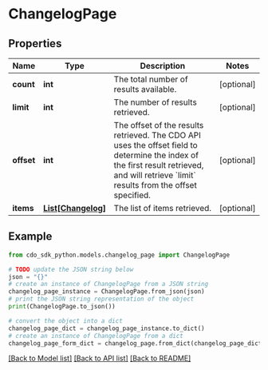 # ChangelogPage


## Properties

Name | Type | Description | Notes
------------ | ------------- | ------------- | -------------
**count** | **int** | The total number of results available. | [optional] 
**limit** | **int** | The number of results retrieved. | [optional] 
**offset** | **int** | The offset of the results retrieved. The CDO API uses the offset field to determine the index of the first result retrieved, and will retrieve &#x60;limit&#x60; results from the offset specified. | [optional] 
**items** | [**List[Changelog]**](Changelog.md) | The list of items retrieved. | [optional] 

## Example

```python
from cdo_sdk_python.models.changelog_page import ChangelogPage

# TODO update the JSON string below
json = "{}"
# create an instance of ChangelogPage from a JSON string
changelog_page_instance = ChangelogPage.from_json(json)
# print the JSON string representation of the object
print(ChangelogPage.to_json())

# convert the object into a dict
changelog_page_dict = changelog_page_instance.to_dict()
# create an instance of ChangelogPage from a dict
changelog_page_form_dict = changelog_page.from_dict(changelog_page_dict)
```
[[Back to Model list]](../README.md#documentation-for-models) [[Back to API list]](../README.md#documentation-for-api-endpoints) [[Back to README]](../README.md)


